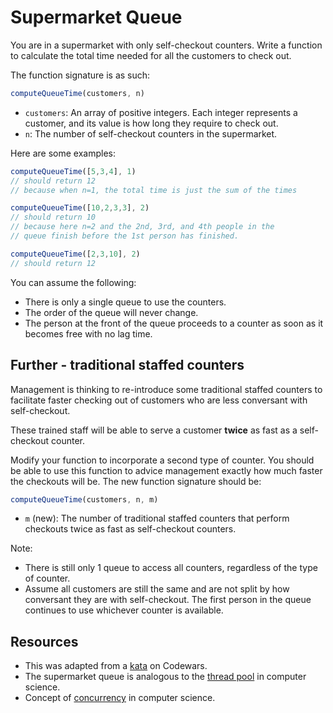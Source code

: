 # Supermarket Queue

You are in a supermarket with only self-checkout counters. Write a function to calculate the total time needed for all the customers to check out.

The function signature is as such:

```js
computeQueueTime(customers, n)
```

- `customers`: An array of positive integers. Each integer represents a customer, and its value is how long they require to check out.
- `n`: The number of self-checkout counters in the supermarket.

Here are some examples:

```js
computeQueueTime([5,3,4], 1)
// should return 12
// because when n=1, the total time is just the sum of the times

computeQueueTime([10,2,3,3], 2)
// should return 10
// because here n=2 and the 2nd, 3rd, and 4th people in the 
// queue finish before the 1st person has finished.

computeQueueTime([2,3,10], 2)
// should return 12
```

You can assume the following:

- There is only a single queue to use the counters.
- The order of the queue will never change. 
- The person at the front of the queue proceeds to a counter as soon as it becomes free with no lag time.

## Further - traditional staffed counters

Management is thinking to re-introduce some traditional staffed counters to facilitate faster checking out of customers who are less conversant with self-checkout.

These trained staff will be able to serve a customer __twice__ as fast as a self-checkout counter.

Modify your function to incorporate a second type of counter. You should be able to use this function to advice management exactly how much faster the checkouts will be. The new function signature should be:

```js
computeQueueTime(customers, n, m)
```

- `m` (new): The number of traditional staffed counters that perform checkouts twice as fast as self-checkout counters.

Note:

- There is still only 1 queue to access all counters, regardless of the type of counter.
- Assume all customers are still the same and are not split by how conversant they are with self-checkout. The first person in the queue continues to use whichever counter is available.

## Resources

- This was adapted from a [kata](https://www.codewars.com/kata/the-supermarket-queue/train) on Codewars.
- The supermarket queue is analogous to the [thread pool](https://en.wikipedia.org/wiki/Thread_pool) in computer science.
- Concept of [concurrency](https://en.wikipedia.org/wiki/Concurrency_(computer_science)) in computer science.

